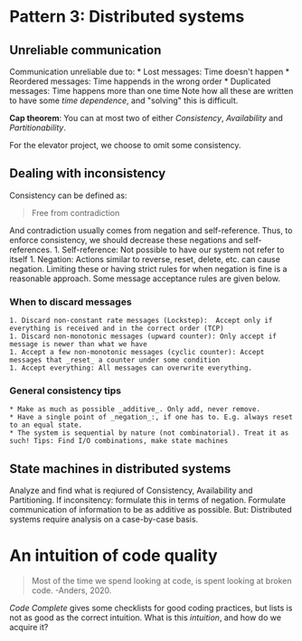 # Pattern 3: Distributed systems

## Unreliable communication
Communication unreliable due to:
	* Lost messages: Time doesn't happen
	* Reordered messages: Time happends in the wrong order
	* Duplicated messages: Time happens more than one time
Note how all these are written to have some _time dependence_, and "solving" this is difficult.

__Cap theorem__: You can at most two of either _Consistency_, _Availability_ and _Partitionability_. 

For the elevator project, we choose to omit some consistency.

## Dealing with inconsistency
Consistency can be defined as:
> Free from contradiction
 
And contradiction usually comes from negation and self-reference. Thus, to enforce consistency, we should decrease these negations and self-references.
	1. Self-reference: Not possible to have our system not refer to itself
	1. Negation: Actions similar to reverse, reset, delete, etc. can cause negation. Limiting these or having strict rules for when negation is fine is a reasonable approach. Some message acceptance rules are given below.

### When to discard messages
	1. Discard non-constant rate messages (Lockstep):  Accept only if everything is received and in the correct order (TCP)
	1. Discard non-monotonic messages (upward counter): Only accept if message is newer than what we have
	1. Accept a few non-monotonic messages (cyclic counter): Accept messages that _reset_ a counter under some condition
	1. Accept everything: All messages can overwrite everything.

### General consistency tips
	* Make as much as possible _additive_. Only add, never remove.
	* Have a single point of _negation_:, if one has to. E.g. always reset to an equal state.
	* The system is sequential by nature (not combinatorial). Treat it as such! Tips: Find I/O combinations, make state machines

## State machines in distributed systems
Analyze and find what is reqiured of Consistency, Availability and Partitioning.
If inconsitency: formulate this in terms of negation.
Formulate communication of information to be as additive as possible.
But: Distributed systems require analysis on a case-by-case basis.


# An intuition of code quality
> Most of the time we spend looking at code, is spent looking at broken code. 
> -Anders, 2020.

_Code Complete_ gives some checklists for good coding practices, but lists is not as good as the correct intuition.
What is this _intuition_, and how do we acquire it?


